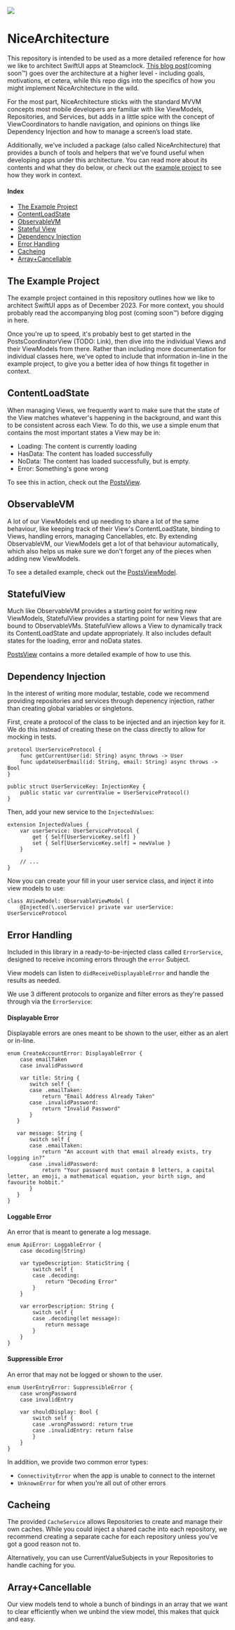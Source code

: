 ![](nice-header.png)

# NiceArchitecture

This repository is intended to be used as a more detailed reference for how we like to architect SwiftUI apps at Steamclock. [This blog post]()(coming soon™) goes over the architecture at a higher level - including goals, motivations, et cetera, while this repo digs into the specifics of how you might implement NiceArchitecture in the wild.

For the most part, NiceArchitecture sticks with the standard MVVM concepts most mobile developers are familiar with like ViewModels, Repositories, and Services, but adds in a little spice with the concept of ViewCoordinators to handle navigation, and opinions on things like Dependency Injection and how to manage a screen’s load state.

Additionally, we've included a package (also called NiceArchitecture) that provides a bunch of tools and helpers that we've found useful when developing apps under this architecture. You can read more about its contents and what they do below, or check out the [example project](https://github.com/steamclock/NiceArchitecture/tree/main/NiceArchitectureExample/NiceArchitectureExample) to see how they work in context.

#### Index
 - [The Example Project](#the-example-project)
 - [ContentLoadState](#contentloadstate)
 - [ObservableVM](#observablevm)
 - [Stateful View](#stateful-view)
 - [Dependency Injection](#dependency-injection)
 - [Error Handling](#error-handling)
 - [Cacheing](#cacheing)
 - [Array+Cancellable](#array+cancellable)

## The Example Project

The example project contained in this repository outlines how we like to architect SwiftUI apps as of December 2023. For more context, you should probably read the accompanying blog post (coming soon™) before digging in here.

Once you're up to speed, it's probably best to get started in the PostsCoordinatorView (TODO: Link), then dive into the individual Views and their ViewModels from there. Rather than including more documentation for individual classes here, we've opted to include that information in-line in the example project, to give you a better idea of how things fit together in context. 

## ContentLoadState

When managing Views, we frequently want to make sure that the state of the View matches whatever's happening in the background, and want this to be consistent across each View. To do this, we use a simple enum that contains the most important states a View may be in:

- Loading: The content is currently loading
- HasData: The content has loaded successfully
- NoData: The content has loaded successfully, but is empty.
- Error: Something's gone wrong

To see this in action, check out the [PostsView](https://github.com/steamclock/NiceArchitecture/blob/main/NiceArchitectureExample/NiceArchitectureExample/UI/Posts/PostsView.swift).

## ObservableVM

A lot of our ViewModels end up needing to share a lot of the same behaviour, like keeping track of their View's ContentLoadState, binding to Views, handling errors, managing Cancellables, etc. By extending ObservableVM, our ViewModels get a lot of that behaviour automatically, which also helps us make sure we don't forget any of the pieces when adding new ViewModels.

To see a detailed example, check out the [PostsViewModel](https://github.com/steamclock/NiceArchitecture/blob/main/NiceArchitectureExample/NiceArchitectureExample/UI/Posts/PostsViewModel.swift).

## StatefulView

Much like ObservableVM provides a starting point for writing new ViewModels, StatefulView provides a starting point for new Views that are bound to ObservableVMs. StatefulView allows a View to dynamically track its ContentLoadState and update appropriately. It also includes default states for the loading, error and noData states.

[PostsView](https://github.com/steamclock/NiceArchitecture/blob/main/NiceArchitectureExample/NiceArchitectureExample/UI/Posts/PostsView.swift) contains a more detailed example of how to use this.

## Dependency Injection

In the interest of writing more modular, testable, code we recommend providing repositories and services through depenency injection, rather than creating global variables or singletons.

First, create a protocol of the class to be injected and an injection key for it. We do this instead of creating these on the class directly to allow for mocking in tests.
```
protocol UserServiceProtocol {
    func getCurrentUser(id: String) async throws -> User
    func updateUserEmail(id: String, email: String) async throws -> Bool
}

public struct UserServiceKey: InjectionKey {
    public static var currentValue = UserServiceProtocol()
}
```

Then, add your new service to the `InjectedValues`:
```
extension InjectedValues {
    var userService: UserServiceProtocol {
        get { Self[UserServiceKey.self] }
        set { Self[UserServiceKey.self] = newValue }
    } 
    
    // ...
}
```

Now you can create your fill in your user service class, and inject it into view models to use:

```
class AViewModel: ObservableViewModel {
    @Injected(\.userService) private var userService: UserServiceProtocol
```

## Error Handling

Included in this library in a ready-to-be-injected class called `ErrorService`, designed to receive incoming errors through the `error` Subject.

View models can listen to `didReceiveDisplayableError` and handle the results as needed.

We use 3 different protocols to organize and filter errors as they're passed through via the `ErrorService`:

#### Displayable Error

Displayable errors are ones meant to be shown to the user, either as an alert or in-line.

```
enum CreateAccountError: DisplayableError {
    case emailTaken
    case invalidPassword
    
    var title: String {
       switch self {
       case .emailTaken:
           return "Email Address Already Taken"
       case .invalidPassword:
           return "Invalid Password"
       }
   }

   var message: String {
       switch self {
       case .emailTaken:
           return "An account with that email already exists, try logging in?"
       case .invalidPassword:
           return "Your password must contain 8 letters, a capital letter, an emoji, a mathematical equation, your birth sign, and favourite hobbit."
       }
   }
}

```

#### Loggable Error

An error that is meant to generate a log message.

```
enum ApiError: LoggableError {
    case decoding(String)
    
    var typeDescription: StaticString {
        switch self {
        case .decoding:
            return "Decoding Error"
        }
    }

    var errorDescription: String {
        switch self {
        case .decoding(let message):
            return message
        }
    }
}
```

#### Suppressible Error

An error that may not be logged or shown to the user.

```
enum UserEntryError: SuppressibleError {
    case wrongPassword
    case invalidEntry
    
    var shouldDisplay: Bool {
        switch self {
        case .wrongPassword: return true
        case .invalidEntry: return false
        }
    }
}

```

In addition, we provide two common error types: 

- `ConnectivityError` when the app is unable to connect to the internet
- `UnknownError` for when you're all out of other errors

## Cacheing

The provided `CacheService` allows Repositories to create and manage their own caches. While you could inject a shared cache into each repository, we recommend creating a separate cache for each repository unless you've got a good reason not to.

Alternatively, you can use CurrentValueSubjects in your Repositories to handle caching for you.

## Array+Cancellable

Our view models tend to whole a bunch of bindings in an array that we want to clear efficiently when we unbind the view model, this makes that quick and easy.

